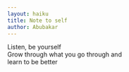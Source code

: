 ```yaml
---
layout: haiku
title: Note to self
author: Abubakar
---
```


Listen, be yourself<br>
Grow through what you go through and<br>
learn to be better<br>
